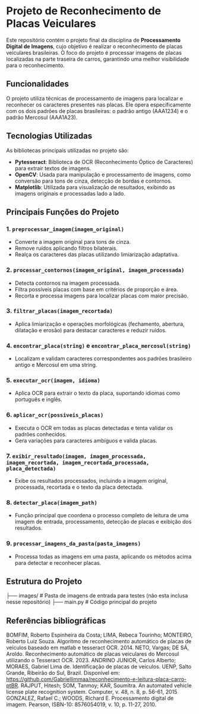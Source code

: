 # Projeto de Reconhecimento de Placas Veiculares

Este repositório contém o projeto final da disciplina de **Processamento Digital de Imagens**, cujo objetivo é realizar o reconhecimento de placas veiculares brasileiras. O foco do projeto é processar imagens de placas localizadas na parte traseira de carros, garantindo uma melhor visibilidade para o reconhecimento.

## Funcionalidades

O projeto utiliza técnicas de processamento de imagens para localizar e reconhecer os caracteres presentes nas placas. Ele opera especificamente com os dois padrões de placas brasileiras: o padrão antigo (AAA1234) e o padrão Mercosul (AAA1A23).

## Tecnologias Utilizadas

As bibliotecas principais utilizadas no projeto são:

- **Pytesseract**: Biblioteca de OCR (Reconhecimento Óptico de Caracteres) para extrair textos de imagens.
- **OpenCV**: Usada para manipulação e processamento de imagens, como conversão para tons de cinza, detecção de bordas e contornos.
- **Matplotlib**: Utilizada para visualização de resultados, exibindo as imagens originais e processadas lado a lado.

## Principais Funções do Projeto

### 1. `preprocessar_imagem(imagem_original)`
- Converte a imagem original para tons de cinza.
- Remove ruídos aplicando filtros bilaterais.
- Realça os caracteres das placas utilizando limiarização adaptativa.

### 2. `processar_contornos(imagem_original, imagem_processada)`
- Detecta contornos na imagem processada.
- Filtra possíveis placas com base em critérios de proporção e área.
- Recorta e processa imagens para localizar placas com maior precisão.

### 3. `filtrar_placas(imagem_recortada)`
- Aplica limiarização e operações morfológicas (fechamento, abertura, dilatação e erosão) para destacar caracteres e reduzir ruídos.

### 4. `encontrar_placa(string)` e `encontrar_placa_mercosul(string)`
- Localizam e validam caracteres correspondentes aos padrões brasileiro antigo e Mercosul em uma string.

### 5. `executar_ocr(imagem, idioma)`
- Aplica OCR para extrair o texto da placa, suportando idiomas como português e inglês.

### 6. `aplicar_ocr(possiveis_placas)`
- Executa o OCR em todas as placas detectadas e tenta validar os padrões conhecidos.
- Gera variações para caracteres ambíguos e valida placas.

### 7. `exibir_resultado(imagem, imagem_processada, imagem_recortada, imagem_recortada_processada, placa_detectada)`
- Exibe os resultados processados, incluindo a imagem original, processada, recortada e o texto da placa detectada.

### 8. `detectar_placa(imagem_path)`
- Função principal que coordena o processo completo de leitura de uma imagem de entrada, processamento, detecção de placas e exibição dos resultados.

### 9. `processar_imagens_da_pasta(pasta_imagens)`
- Processa todas as imagens em uma pasta, aplicando os métodos acima para detectar e reconhecer placas.

## Estrutura do Projeto
├── images/ # Pasta de imagens de entrada para testes (não esta inclusa nesse repositório) 
├── main.py # Código principal do projeto

## Referências bibliográficas
BOMFIM, Roberto Espinheira da Costa; LIMA, Rebeca Tourinho; MONTEIRO, Roberto Luiz Souza. Algoritmo de reconhecimento automático de placas de veículos baseado em matlab e tesseract OCR. 2014.
NETO, Vargas; DE SÁ, Aroldo. Reconhecimento automático de placas veiculares do Mercosul utilizando o Tesseract OCR. 2023.
ANDRINO JUNIOR, Carlos Alberto; MORAES, Gabriel Lima de. Identificação de placas de veículos. UENP, Salto Grande, Ribeirão do Sul, Brazil. Disponível em: https://github.com/Gabriellimmaa/reconhecimento-e-leitura-placa-carro-ptBR.
RAJPUT, Hitesh; SOM, Tanmoy; KAR, Soumitra. An automated vehicle license plate recognition system. Computer, v. 48, n. 8, p. 56-61, 2015
GONZALEZ, Rafael C.; WOODS, Richard E. Processamento digital de imagem. Pearson, ISBN-10: 8576054019, v. 10, p. 11-27, 2010.
